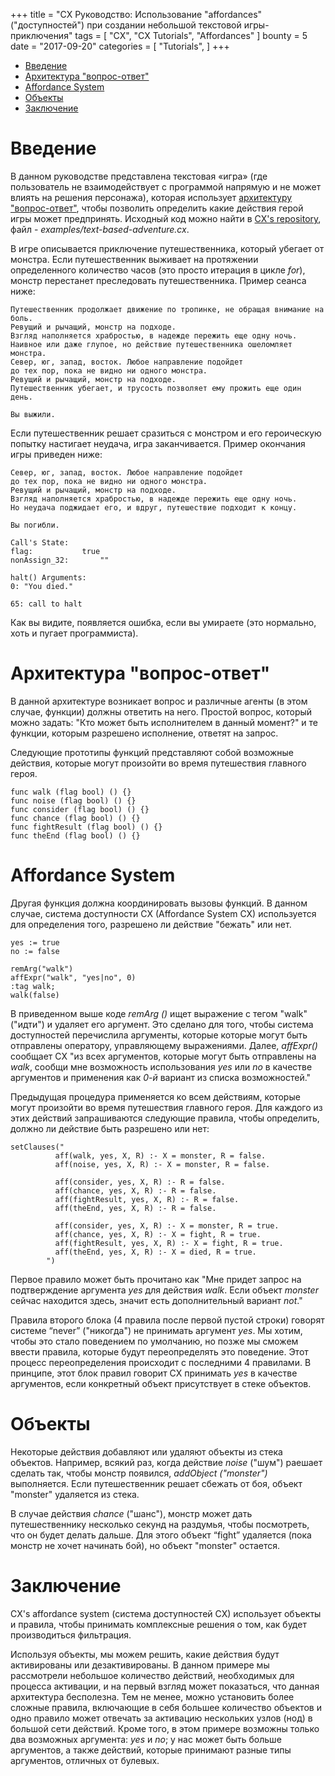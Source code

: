 +++
title = "CX Руководство: Использование "affordances"("доступностей") при создании небольшой текстовой игры-приключения"
tags = [
    "CX",
    "CX Tutorials",
    "Affordances"
]
bounty = 5
date = "2017-09-20"
categories = [
    "Tutorials",
]
+++

<!-- MarkdownTOC autolink="true" bracket="round" depth="2" -->

- [Введение](#introduction)
- [Архитектура "вопрос-ответ"](#challenge-response-architecture)
- [Affordance System](#affordance-system)
- [Объекты](#objects)
- [Заключение](#conclusion)

<!-- /MarkdownTOC -->

# Введение

В данном руководстве представлена текстовая «игра» (где пользователь не взаимодействует
с программой напрямую и не может влиять на решения персонажа), которая использует
[архитектуру "вопрос-ответ"](#challenge-response-architecture), чтобы 
позволить определить какие действия герой игры может 
предпринять. Исходный код можно найти в
[CX's repository](https://github.com/skycoin/cx), файл - *examples/text-based-adventure.cx*.

В игре описывается приключение путешественника, который убегает от
монстра. Если путешественник
выживает на протяжении определенного количество часов (это просто
итерация в цикле *for*), монстр перестанет преследовать путешественника.
Пример сеанса ниже:


```
Путешественник продолжает движение по тропинке, не обращая внимание на боль.
Ревущий и рычащий, монстр на подходе.
Взгляд наполняется храбростью, в надежде пережить еще одну ночь.
Наивное или даже глупое, но действие путешественника ошеломляет монстра.
Север, юг, запад, восток. Любое направление подойдет
до тех пор, пока не видно ни одного монстра.
Ревущий и рычащий, монстр на подходе.
Путешественник убегает, и трусость позволяет ему прожить еще один день.

Вы выжили.
```

Если путешественник решает сразиться с монстром и его героическую попытку настигает
неудача, игра заканчивается. Пример окончания игры приведен ниже:

```
Север, юг, запад, восток. Любое направление подойдет
до тех пор, пока не видно ни одного монстра.
Ревущий и рычащий, монстр на подходе.
Взгляд наполняется храбростью, в надежде пережить еще одну ночь.
Но неудача поджидает его, и вдруг, путешествие подходит к концу.

Вы погибли.

Call's State:
flag:			true
nonAssign_32:		""

halt() Arguments:
0: "You died."

65: call to halt
```

Как вы видите, появляется ошибка, если вы умираете
(это нормально, хоть и пугает программиста).

# Архитектура "вопрос-ответ"

В данной архитектуре возникает вопрос и различные агенты (в
этом случае, функции) должны ответить на него. Простой вопрос,
который можно задать: "Кто может быть исполнителем в данный момент?" и те 
функции, которым разрешено исполнение, ответят на запрос.

Следующие прототипы функций представляют собой возможные действия, которые
могут произойти во время путешествия главного героя.

```
func walk (flag bool) () {}
func noise (flag bool) () {}
func consider (flag bool) () {}
func chance (flag bool) () {}
func fightResult (flag bool) () {}
func theEnd (flag bool) () {}
```

# Affordance System 

Другая функция должна координировать вызовы функций. В данном случае,
система доступности CX (Affordance System CX) используется для определения того,
разрешено ли действие "бежать" или нет.

```
yes := true
no := false

remArg("walk")
affExpr("walk", "yes|no", 0)
:tag walk;
walk(false)
```

В приведенном выше коде *remArg ()* ищет выражение с тегом "walk" ("идти")
и удаляет его аргумент. Это сделано для того, чтобы система доступностей
перечислила аргументы, которые которые могут быть отправлены оператору, 
управляющему выражениями. Далее, *affExpr()* сообщает CX "из всех аргументов,
которые могут быть отправлены на *walk*, сообщи мне возможность использования *yes* или *no* 
в качестве аргументов и применения как *0-й* вариант из списка возможностей."

Предыдущая процедура применяется ко всем действиям, которые могут произойти
во время путешествия главного героя. Для каждого из этих действий
запрашиваются следующие правила, чтобы определить, должно ли действие быть
разрешено или нет:

```
setClauses("
          aff(walk, yes, X, R) :- X = monster, R = false.
          aff(noise, yes, X, R) :- X = monster, R = false.

          aff(consider, yes, X, R) :- R = false.
          aff(chance, yes, X, R) :- R = false.
          aff(fightResult, yes, X, R) :- R = false.
          aff(theEnd, yes, X, R) :- R = false.

          aff(consider, yes, X, R) :- X = monster, R = true.
          aff(chance, yes, X, R) :- X = fight, R = true.
          aff(fightResult, yes, X, R) :- X = fight, R = true.
          aff(theEnd, yes, X, R) :- X = died, R = true.
        ")
```

Первое правило может быть прочитано как "Мне придет запрос на подтверждение 
аргумента *yes* для действия *walk*. Если объект *monster* сейчас находится здесь,
значит есть дополнительный вариант *not*."

Правила второго блока (4 правила после первой пустой строки) 
говорят системе “never” ("никогда") не принимать аргумент *yes*. Мы хотим,
чтобы это стало поведением по умолчанию, но 
позже мы сможем ввести правила, которые будут переопределять это поведение.
Этот процесс переопределения происходит с последними 4 правилами.
В принципе, этот блок правил говорит CX принимать *yes*
в качестве аргументов, если конкретный объект
присутствует в стеке объектов.

# Объекты

Некоторые действия добавляют или удаляют объекты из стека объектов.
Например, всякий раз, когда действие *noise* ("шум") раешает сделать так,
чтобы монстр появился, *addObject ("monster")* выполняется.
Если путешественник решает
сбежать от боя, объект "monster" удаляется из стека.

В случае действия *chance* ("шанс"), монстр может дать 
путешественнику несколько секунд на раздумья, чтобы посмотреть, что он будет делать дальше.
Для этого объект “fight” удаляется (пока монстр не хочет начинать бой), но объект "monster" остается.

# Заключение

CX's affordance system (система доступностей CX) использует объекты и правила,
чтобы принимать комплексные решения о том, как будет производиться фильтрация.

Используя объекты, мы можем решить, какие действия будут активированы или
дезактивированы. В данном примере мы рассмотрели небольшое количество действий, 
необходимых для процесса активации, и на первый взгляд может показаться, 
что данная архитектура бесполезна. Тем не менее, 
можно установить более сложные правила, включающие в себя большее количество объектов
и одно правило может отвечать за активацию нескольких узлов (нод) в большой сети действий.
Кроме того, в этом примере возможны только два возможных аргумента:
*yes* и *no*; у нас может быть больше аргументов, а также действий,
которые принимают разные типы аргументов, отличных от булевых.
